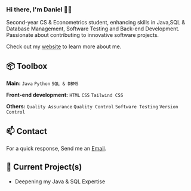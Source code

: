 
### Hi there, I'm Daniel 👋🏼

Second-year CS & Econometrics student, enhancing skills in Java,SQL & Database Management, Software Testing and Back-end Development. Passionate about contributing to innovative software projects.

Check out my [website](https://www.heisdanielade.xyz/) to learn more about me.


 
## 📦 Toolbox
**Main:** `Java` `Python` `SQL & DBMS`
 
**Front-end development:** `HTML` `CSS` `Tailwind CSS`

**Others:** `Quality Assurance` `Quality Control` `Software Testing` `Version Control`
 


## 📫 Contact
For a quick response, Send me an [Email](mailto:danieladeofficial@gmail.com). 


 
## 🤖 Current Project(s)
- Deepening my Java & SQL Expertise
